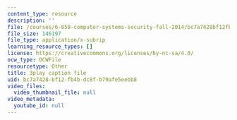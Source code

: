 ```yaml
---
content_type: resource
description: ''
file: /courses/6-858-computer-systems-security-fall-2014/bc7a7428bf12fb4bdc8fb79afe5eebb8_uT7BXusDgDM.srt
file_size: 146197
file_type: application/x-subrip
learning_resource_types: []
license: https://creativecommons.org/licenses/by-nc-sa/4.0/
ocw_type: OCWFile
resourcetype: Other
title: 3play caption file
uid: bc7a7428-bf12-fb4b-dc8f-b79afe5eebb8
video_files:
  video_thumbnail_file: null
video_metadata:
  youtube_id: null
---
```

